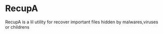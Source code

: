 # RecupA
RecupA is a lil utility for recover important files hidden by malwares,viruses or childrens
